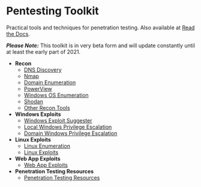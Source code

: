 # Pentesting Toolkit

Practical tools and techniques for penetration testing. Also available at [Read the Docs](https://penetration-testing.readthedocs.io/).

 **_Please Note:_** This toolkit is in very beta form and will update constantly until at least the early part of 2021.

* __Recon__
  * [DNS Discovery](/docs/source/DNS-Discovery.md)
  * [Nmap](/docs/source/Nmap.md)
  * [Domain Enumeration](/docs/source/Domain-Enumeration.md)
  * [PowerView](/docs/source/PowerView.md)
  * [Windows OS Enumeration](/docs/source/Windows-OS-Enumeration.md)
  * [Shodan](/docs/source/Shodan.md)
  * [Other Recon Tools](/docs/source/Other-Recon-Tools.md)
* __Windows Exploits__
  * [Windows Exploit Suggester](/docs/source/Windows-Exploit-Suggester.md)
  * [Local Windows Privilege Escalation](/docs/source/Local-Windows-Privilege-Escalation.md)
  * [Domain Windows Privilege Escalation](/docs/source/Domain-Privilege-Escalation.md)
* __Linux Exploits__
  * [Linux Enumeration](/docs/source/Linux-Enumeration.md)
  * [Linux Exploits](/docs/source/Linux-Exploits.md)
* __Web App Exploits__
  * [Web App Exploits]((/docs/source/Linux-Exploits.md))
* __Penetration Testing Resources__
  * [Penetration Testing Resources](/docs/source/Penetration-Testing-Resources.md)